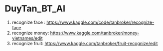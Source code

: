 # DuyTan_BT_AI

1. recognize face : https://www.kaggle.com/code/tanbroker/recognize-face
2. recognize money: https://www.kaggle.com/tanbroker/money-vietnames/edit
3. recognize fruit: https://www.kaggle.com/tanbroker/fruit-recognize/edit
